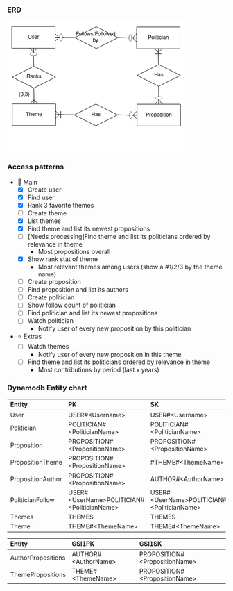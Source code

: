 ### ERD

![erd](assets/ERD.png)

### Access patterns

- :dart: Main
  - [x] Create user
  - [x] Find user
  - [x] Rank 3 favorite themes
  - [ ] Create theme
  - [x] List themes
  - [X] Find theme and list its newest propositions
  - [ ] [Needs processing]Find theme and list its politicians ordered by relevance in theme
    - Most propositions overall
  - [x] Show rank stat of theme
    - Most relevant themes among users (show a #1/2/3 by the theme name)
  - [ ] Create proposition
  - [ ] Find proposition and list its authors
  - [ ] Create politician
  - [ ] Show follow count of politician
  - [ ] Find politician and list its newest propositions
  - [ ] Watch politician
    - Notify user of every new proposition by this politician
- :star: Extras
  - [ ] Watch themes
    - Notify user of every new proposition in this theme
  - [ ] Find theme and list its politicians ordered by relevance in theme
    - Most contributions by period (last `x` years)

### Dynamodb Entity chart

| Entity | PK | SK |
| :------------ |:--------------| :-----|
| User      | USER#\<Username> | USER#\<Username> |
| Politician | POLITICIAN#\<PoliticianName>      | POLITICIAN#\<PoliticianName> |
| Proposition | PROPOSITION#\<PropositionName>      | PROPOSITION#\<PropositionName> |
| PropositionTheme | PROPOSITION#\<PropositionName>      | #THEME#\<ThemeName> |
| PropositionAuthor | PROPOSITION#\<PropositionName>      | AUTHOR#\<AuthorName> |
| PoliticianFollow | USER#\<UserName>POLITICIAN#\<PoliticianName>      | USER#\<UserName>POLITICIAN#\<PoliticianName> |
| Themes | THEMES      | THEMES |
| Theme | THEME#\<ThemeName>      | THEME#\<ThemeName> |


| Entity | GSI1PK | GSI1SK |
| :------------ |:--------------| :-----|
|AuthorPropositions | AUTHOR#\<AuthorName>| PROPOSITION#\<PropositionName>|
|ThemePropositions | THEME#\<ThemeName>| PROPOSITION#\<PropositionName>|

<!-- | Entity | GSI2PK | GSI2SK |
| :------------ |:--------------| :-----| -->